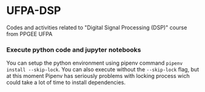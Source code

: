 # UFPA-DSP
Codes and activities related to "Digital Signal Processing (DSP)" course from PPGEE UFPA 

### Execute python code and jupyter notebooks
You can setup the python environment using pipenv command `pipenv install --skip-lock`. You can also execute without the `--skip-lock` flag, but at this moment Pipenv has seriously problems with locking process wich could take a lot of time to install dependencies.